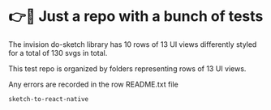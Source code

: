 # 👉💨 Just a repo with a bunch of tests

The invision do-sketch library has 10 rows of 13 UI views differently styled for a total of 130 svgs in total.

This test repo is organized by folders representing rows of 13 UI views.

Any errors are recorded in the row README.txt file

`sketch-to-react-native`